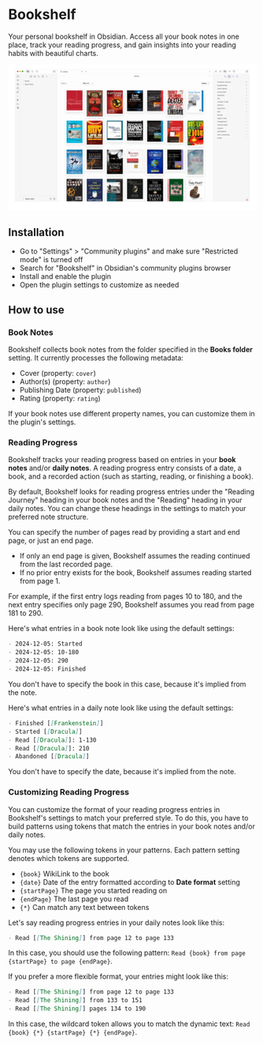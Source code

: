 # Bookshelf

Your personal bookshelf in Obsidian. Access all your book notes in one place, track your reading progress, and gain
insights into your reading habits with beautiful charts.

![screenshots](resources/screenshots/screenshots.gif)

## Installation

- Go to "Settings" > "Community plugins" and make sure "Restricted mode" is turned off
- Search for "Bookshelf" in Obsidian's community plugins browser
- Install and enable the plugin
- Open the plugin settings to customize as needed

## How to use

### Book Notes

Bookshelf collects book notes from the folder specified in the **Books folder** setting.
It currently processes the following metadata:

- Cover (property: `cover`)
- Author(s) (property: `author`)
- Publishing Date (property: `published`)
- Rating (property: `rating`)

If your book notes use different property names, you can customize them in the plugin's settings.

### Reading Progress

Bookshelf tracks your reading progress based on entries in your **book notes** and/or **daily notes**.
A reading progress entry consists of a date, a book, and a recorded action (such as starting, reading, or finishing a
book).

By default, Bookshelf looks for reading progress entries under the "Reading Journey" heading in your book notes and
the "Reading" heading in your daily notes. You can change these headings in the settings to match your preferred note
structure.

You can specify the number of pages read by providing a start and end page, or just an end page.

- If only an end page is given, Bookshelf assumes the reading continued from the last recorded page.
- If no prior entry exists for the book, Bookshelf assumes reading started from page 1.

For example, if the first entry logs reading from pages 10 to 180, and the next entry specifies only page 290, Bookshelf
assumes you read from page 181 to 290.

Here's what entries in a book note look like using the default settings:

```markdown
- 2024-12-05: Started
- 2024-12-05: 10-180
- 2024-12-05: 290
- 2024-12-05: Finished
```

You don't have to specify the book in this case, because it's implied from the note.

Here's what entries in a daily note look like using the default settings:

```markdown
- Finished [[Frankenstein]]
- Started [[Dracula]]
- Read [[Dracula]]: 1-130
- Read [[Dracula]]: 210
- Abandoned [[Dracula]]
```

You don't have to specify the date, because it's implied from the note.

### Customizing Reading Progress

You can customize the format of your reading progress entries in Bookshelf's settings to match your preferred style.
To do this, you have to build patterns using tokens that match the entries in your book notes and/or daily notes.

You may use the following tokens in your patterns. Each pattern setting denotes which tokens are supported.

- `{book}` WikiLink to the book
- `{date}` Date of the entry formatted according to **Date format** setting
- `{startPage}` The page you started reading on
- `{endPage}` The last page you read
- `{*}` Can match any text between tokens

Let's say reading progress entries in your daily notes look like this:

```markdown
- Read [[The Shining]] from page 12 to page 133
```

In this case, you should use the following pattern: `Read {book} from page {startPage} to page {endPage}`.

If you prefer a more flexible format, your entries might look like this:

```markdown
- Read [[The Shining]] from page 12 to page 133
- Read [[The Shining]] from 133 to 151
- Read [[The Shining]] pages 134 to 190
```

In this case, the wildcard token allows you to match the dynamic text: `Read {book} {*} {startPage} {*} {endPage}`.

